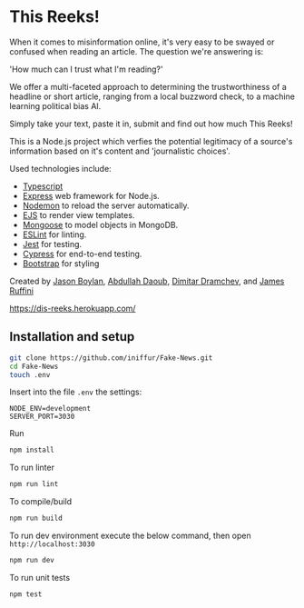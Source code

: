 # This Reeks!

When it comes to misinformation online, it's very easy to be swayed or confused when reading an article. The question we're answering is:

'How much can I trust what I'm reading?'

We offer a multi-faceted approach to determining the trustworthiness of a headline or short article, ranging from a local buzzword check, to a machine learning political bias AI.

Simply take your text, paste it in, submit and find out how much This Reeks!



This is a Node.js project which verfies the potential legitimacy of a source's information based on it's content and 'journalistic choices'.

Used technologies include:

- [Typescript](https://www.typescriptlang.org/)
- [Express](https://expressjs.com/) web framework for Node.js.
- [Nodemon](https://nodemon.io/) to reload the server automatically.
- [EJS](https://ejs.co/) to render view templates.
- [Mongoose](https://mongoosejs.com) to model objects in MongoDB.
- [ESLint](https://eslint.org) for linting.
- [Jest](https://jestjs.io/) for testing.
- [Cypress](https://www.cypress.io/) for end-to-end testing.
- [Bootstrap](https://getbootstrap.com/) for styling

Created by
[Jason Boylan](https://github.com/Vanboylan),
[Abdullah Daoub](https://github.com/adaoub),
[Dimitar Dramchev](https://github.com/ddrmv), and
[James Ruffini](https://github.com/iniffur)

https://dis-reeks.herokuapp.com/

## Installation and setup

```bash
git clone https://github.com/iniffur/Fake-News.git
cd Fake-News
touch .env
```

Insert into the file `.env` the settings:

```
NODE_ENV=development
SERVER_PORT=3030
```

Run

```bash
npm install
```

To run linter

```bash
npm run lint
```

To compile/build

```bash
npm run build
```

To run dev environment execute the below command, then open `http://localhost:3030`

```bash
npm run dev
```

To run unit tests

```bash
npm test
```
